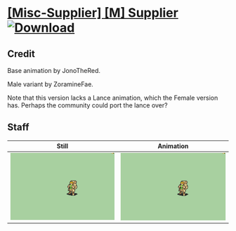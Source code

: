 # [\[Misc-Supplier\] \[M\] Supplier](./) [![Download](https://img.shields.io/badge/Download--red?style=social&logo=github)](https://minhaskamal.github.io/DownGit/#/home?url=https://github.com/Klokinator/FE-Repo/tree/main/Battle%20Animations%2FBards%2C%20Dancers%2C%20Suppliers%2C%20Misc%2F%5BMisc-Supplier%5D%20%5BM%5D%20Supplier%2F7.%20Staff)

## Credit

Base animation by JonoTheRed.

Male variant by ZoramineFae.

Note that this version lacks a Lance animation, which the Female version has. Perhaps the community could port the lance over?

## Staff

| Still | Animation |
| :---: | :-------: |
| ![Staff still](./Staff_000.png) | ![Staff animation](./Staff.gif) |
